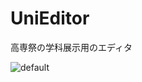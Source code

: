 # UniEditor
高専祭の学科展示用のエディタ

![default](https://user-images.githubusercontent.com/16350703/47793604-024e0080-dd62-11e8-86ec-aa6e26fbf6a3.png)
